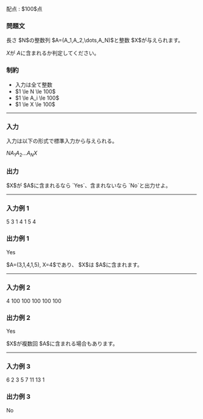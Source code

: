 
<div>

<span>

<span>

<p>
配点 : $100$点
</p>

<div>

<section>

### **問題文**

<p>
長さ $N$の整数列 $A=(A_1,A_2,\dots,A_N)$と整数 $X$が与えられます。

$X$が $A$に含まれるか判定してください。
</p>

</section>

</div>

<div>

<section>

### **制約**

<ul>

<li>
入力は全て整数
</li>

<li>
$1 \le N \le 100$
</li>

<li>
$1 \le A_i \le 100$
</li>

<li>
$1 \le X \le 100$
</li>

</ul>

</section>

</div>

---

<div>

<div>

<section>

### **入力**

<p>
入力は以下の形式で標準入力から与えられる。
</p>

<div>

$N$$A_1$$A_2$$\dots$$A_N$$X$
</div>

</section>

</div>

<div>

<section>

### **出力**

<p>
$X$が $A$に含まれるなら `Yes`、含まれないなら `No`と出力せよ。
</p>

</section>

</div>

</div>

---

<div>

<section>

### **入力例 1**

<div>

5
3 1 4 1 5
4

</div>

</section>

</div>

<div>

<section>

### **出力例 1**

<div>

Yes

</div>

<p>
$A=(3,1,4,1,5), X=4$であり、 $X$は $A$に含まれます。
</p>

</section>

</div>

---

<div>

<section>

### **入力例 2**

<div>

4
100 100 100 100
100

</div>

</section>

</div>

<div>

<section>

### **出力例 2**

<div>

Yes

</div>

<p>
$X$が複数回 $A$に含まれる場合もあります。
</p>

</section>

</div>

---

<div>

<section>

### **入力例 3**

<div>

6
2 3 5 7 11 13
1

</div>

</section>

</div>

<div>

<section>

### **出力例 3**

<div>

No

</div>

</section>

</div>

</span>

</span>

</div>
